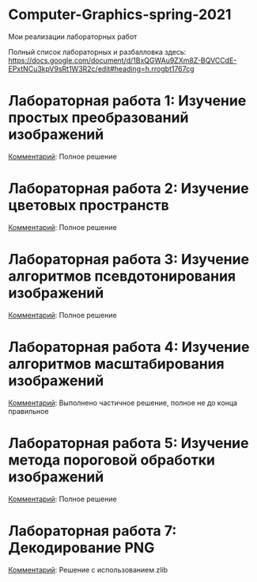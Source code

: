 # Computer-Graphics-spring-2021
Мои реализации лабораторных работ<br>

Полный список лабораторных и разбалловка здесь: https://docs.google.com/document/d/1BxQGWAu9ZXm8Z-BQVCCdE-EPxtNCu3kpV9sRt1W3R2c/edit#heading=h.rrogbt1767cg

# Лабораторная работа 1: Изучение простых преобразований изображений

<ins>Комментарий</ins>: Полное решение <br>

# Лабораторная работа 2: Изучение цветовых пространств

<ins>Комментарий</ins>: Полное решение <br>

# Лабораторная работа 3: Изучение алгоритмов псевдотонирования изображений

<ins>Комментарий</ins>: Полное решение <br>

# Лабораторная работа 4: Изучение алгоритмов масштабирования изображений

<ins>Комментарий</ins>: Выполнено частичное решение, полное не до конца правильное <br>

# Лабораторная работа 5: Изучение метода пороговой обработки изображений

<ins>Комментарий</ins>: Полное решение <br>

# Лабораторная работа 7: Декодирование PNG

<ins>Комментарий</ins>: Решение с использованием zlib
